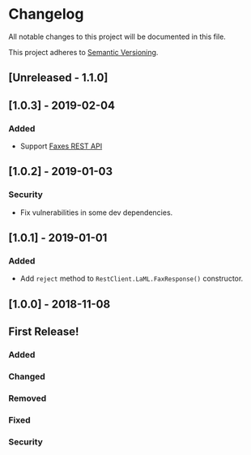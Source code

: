# Changelog
All notable changes to this project will be documented in this file.

This project adheres to [Semantic Versioning](https://semver.org/spec/v2.0.0.html).

## [Unreleased - 1.1.0]

## [1.0.3] - 2019-02-04
### Added
- Support [Faxes REST API](https://docs.signalwire.com/topics/laml-api/?javascript#api-reference-faxes)

## [1.0.2] - 2019-01-03
### Security
- Fix vulnerabilities in some dev dependencies.

## [1.0.1] - 2019-01-01
### Added
- Add `reject` method to `RestClient.LaML.FaxResponse()` constructor.

## [1.0.0] - 2018-11-08
## First Release!

### Added
### Changed
### Removed
### Fixed
### Security
